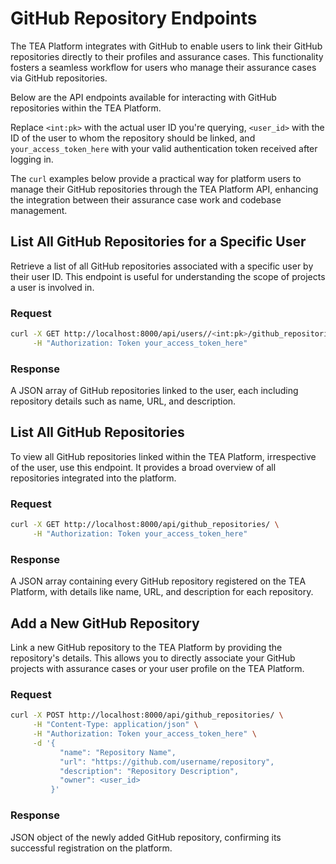 # GitHub Repository Endpoints

The TEA Platform integrates with GitHub to enable users to link their GitHub repositories directly to their profiles and assurance cases. This functionality fosters a seamless workflow for users who manage their assurance cases via GitHub repositories.

Below are the API endpoints available for interacting with GitHub repositories within the TEA Platform.

Replace `<int:pk>` with the actual user ID you're querying, `<user_id>` with the ID of the user to whom the repository should be linked, and `your_access_token_here` with your valid authentication token received after logging in.

The `curl` examples below provide a practical way for platform users to manage their GitHub repositories through the TEA Platform API, enhancing the integration between their assurance case work and codebase management.

## List All GitHub Repositories for a Specific User

Retrieve a list of all GitHub repositories associated with a specific user by their user ID. This endpoint is useful for understanding the scope of projects a user is involved in.

### Request

```bash
curl -X GET http://localhost:8000/api/users//<int:pk>/github_repositories/ \
     -H "Authorization: Token your_access_token_here"
```

### Response

A JSON array of GitHub repositories linked to the user, each including repository details such as name, URL, and description.

## List All GitHub Repositories

To view all GitHub repositories linked within the TEA Platform, irrespective of the user, use this endpoint. It provides a broad overview of all repositories integrated into the platform.

### Request

```bash
curl -X GET http://localhost:8000/api/github_repositories/ \
     -H "Authorization: Token your_access_token_here"
```

### Response

A JSON array containing every GitHub repository registered on the TEA Platform, with details like name, URL, and description for each repository.

## Add a New GitHub Repository

Link a new GitHub repository to the TEA Platform by providing the repository's details. This allows you to directly associate your GitHub projects with assurance cases or your user profile on the TEA Platform.

### Request

```bash
curl -X POST http://localhost:8000/api/github_repositories/ \
     -H "Content-Type: application/json" \
     -H "Authorization: Token your_access_token_here" \
     -d '{
           "name": "Repository Name",
           "url": "https://github.com/username/repository",
           "description": "Repository Description",
           "owner": <user_id>
         }'
```

### Response

JSON object of the newly added GitHub repository, confirming its successful registration on the platform.

